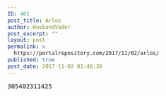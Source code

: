 ```yaml
---
ID: 401
post_title: Arlos
author: HusbandVader
post_excerpt: ""
layout: post
permalink: >
  https://portalrepository.com/2017/11/02/arlos/
published: true
post_date: 2017-11-02 01:46:36
---
```

<pre>305402311425</pre>